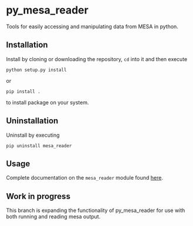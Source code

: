 py_mesa_reader
==============

Tools for easily accessing and manipulating data from MESA in python.

## Installation
Install by cloning or downloading the repository, `cd` into it and then execute

    python setup.py install

or

    pip install .
    
to  install package on your system.

## Uninstallation
Uninstall by executing

    pip uninstall mesa_reader

## Usage
Complete documentation on the `mesa_reader` module found
[here](https://wmwolf.github.io/py_mesa_reader).

## Work in progress

This branch is expanding the functionality of py_mesa_reader for use with both running and reading mesa output.
